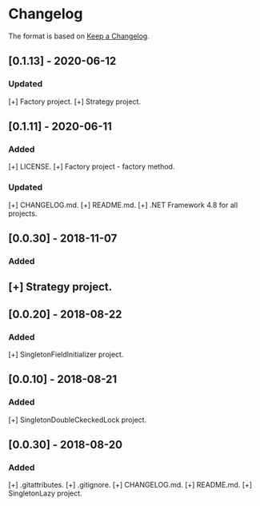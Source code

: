 # Changelog

The format is based on [Keep a Changelog](https://keepachangelog.com/en/1.0.0/).

## [0.1.13] - 2020-06-12
### Updated
  [+] Factory project.
  [+] Strategy project.

## [0.1.11] - 2020-06-11
### Added
  [+] LICENSE.
  [+] Factory project - factory method.
### Updated
  [+] CHANGELOG.md.
  [+] README.md.
  [+] .NET Framework 4.8 for all projects.

## [0.0.30] - 2018-11-07
### Added
  [+] Strategy project.
----------------------------------------------------------------------------------------------------

## [0.0.20] - 2018-08-22
### Added
  [+] SingletonFieldInitializer project.

## [0.0.10] - 2018-08-21
### Added
  [+] SingletonDoubleCkeckedLock project.

## [0.0.30] - 2018-08-20
### Added
  [+] .gitattributes.
  [+] .gitignore.
  [+] CHANGELOG.md.
  [+] README.md.
  [+] SingletonLazy project.
